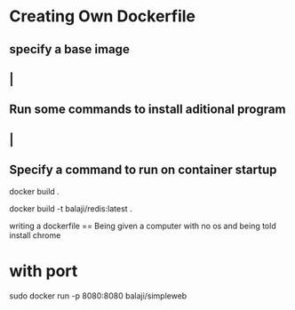 # Creating Own Dockerfile

## specify a base image 
##        |
## Run some commands to install aditional program 
##        |
## Specify a command to run on container startup


docker build .

docker build -t balaji/redis:latest .

writing a dockerfile == Being given a computer with no os and being told install chrome

# with port 

sudo docker run -p 8080:8080 balaji/simpleweb
